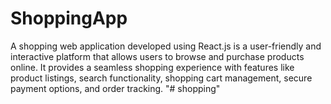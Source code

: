 # ShoppingApp
A shopping web application developed using React.js is a user-friendly and interactive platform that allows users to browse and purchase products online. It provides a seamless shopping experience with features like product listings, search functionality, shopping cart management, secure payment options, and order tracking.
"# shopping" 
